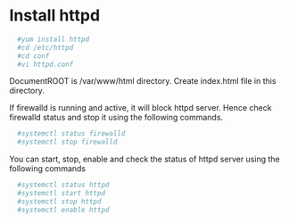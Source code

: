 # Install httpd
```sh
  #yum install httpd
  #cd /etc/httpd
  #cd conf
  #vi httpd.conf
```
DocumentROOT is /var/www/html directory. Create index.html file in this directory.

If firewalld is running and active, it will block httpd server. Hence check firewalld status and stop it using the following commands.
```sh
  #systemctl status firewalld
  #systemctl stop firewalld
```

You can start, stop, enable and check the status of httpd server using the following commands
```sh
  #systemctl status httpd
  #systemctl start httpd
  #systemctl stop httpd
  #systemctl enable httpd
```
